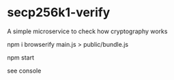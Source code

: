 # secp256k1-verify

A simple microservice to check how cryptography works

npm i
browserify main.js > public/bundle.js

npm start

see console
